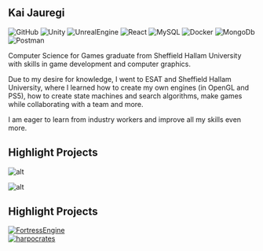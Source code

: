 ## Kai Jauregi
![GitHub](https://img.shields.io/badge/-GitHub-181717?style=flat-square&logo=github)
![Unity](https://img.shields.io/badge/Unity-05150C?style=flat-square&logo=unity)
![UnrealEngine](https://img.shields.io/badge/UnrealEngine-05150C?style=flat-square&logo=unrealengine)
![React](https://img.shields.io/badge/React-black?style=flat-square&logo=react)
![MySQL](https://img.shields.io/badge/-MySQL-black?style=flat-square&logo=mysql)
![Docker](https://img.shields.io/badge/Docker-black?style=flat-square&logo=docker)
![MongoDb](https://img.shields.io/badge/Mongo-black?style=flat-square&logo=mongodb)
![Postman](https://img.shields.io/badge/Postman-black?style=flat-square&logo=postman)

  Computer Science for Games graduate from Sheffield Hallam University with skills in game development and computer graphics. 

  Due to my desire for knowledge, I went to ESAT and Sheffield Hallam University, where I learned how to create my own engines (in OpenGL and PS5), how to create state machines and search algorithms, make games while collaborating with a team and more.

  I am eager to learn from industry workers and improve all my skills even more.

## Highlight Projects
  
![alt](https://github-readme-stats.vercel.app/api/top-langs/?username=jauregiazcue&theme=tokyonight&show_icons=true&hide_border=true&layout=compact)

![alt](https://streak-stats.demolab.com?user=jauregiazcue&theme=tokyonight&hide_border=true)

## Highlight Projects

<a href="https://github.com/jauregiazcue/FortressEngine">
  <img src="https://github-readme-stats.vercel.app/api/pin/?username=jauregiazcue&repo=FortressEngine&show_icons=true&line_height=27&title_color=6aa6f8&text_color=8a919a&icon_color=6aa6f8&bg_color=22272e" alt="FortressEngine" />
</a>
<br>
<a href="https://github.com/jauregiazcue/harpocrates">
  <img src="https://github-readme-stats.vercel.app/api/pin/?username=jauregiazcue&repo=harpocrates&show_icons=true&line_height=27&title_color=6aa6f8&text_color=8a919a&icon_color=6aa6f8&bg_color=22272e" alt="harpocrates" />
</a>
